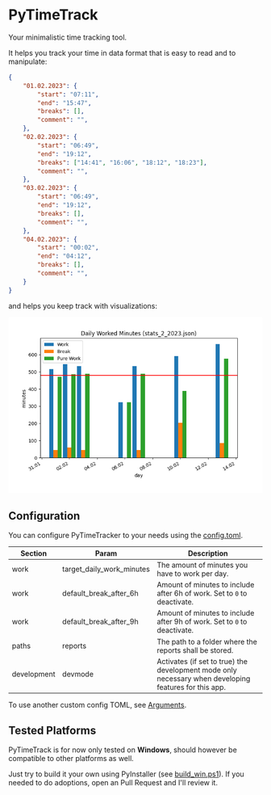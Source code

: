 # PyTimeTrack
Your minimalistic time tracking tool.

It helps you track your time in data format that is easy to read and to manipulate:

```json
{
    "01.02.2023": {
        "start": "07:11",
        "end": "15:47",
        "breaks": [],
        "comment": "",
    },
    "02.02.2023": {
        "start": "06:49",
        "end": "19:12",
        "breaks": ["14:41", "16:06", "18:12", "18:23"],
        "comment": "",
    },
    "03.02.2023": {
        "start": "06:49",
        "end": "19:12",
        "breaks": [],
        "comment": "",
    },
    "04.02.2023": {
        "start": "00:02",
        "end": "04:12",
        "breaks": [],
        "comment": "",
    }
}
```

and helps you keep track with visualizations:

![example_stats.png](images/example_stats.png)

## Configuration
You can configure PyTimeTracker to your needs using the [config.toml](./config.toml).

| Section | Param | Description |
| ------- | ----- | ----------- |
| work | target_daily_work_minutes | The amount of minutes you have to work per day. |
| work | default_break_after_6h | Amount of minutes to include after 6h of work. Set to `0` to deactivate. |
| work | default_break_after_9h | Amount of minutes to include after 9h of work.  Set to `0` to deactivate.|
| paths | reports | The path to a folder where the reports shall be stored. |
| development | devmode | Activates (if set to true) the development mode only necessary when developing features for this app. |

To use another custom config TOML, see [Arguments](#arguments).

## Tested Platforms
PyTimeTrack is for now only tested on **Windows**, should however be compatible to other platforms as well.

Just try to build it your own using PyInstaller (see [build_win.ps1](build_win.ps1)). If you needed to do adoptions, open an Pull Request and I'll review it. 